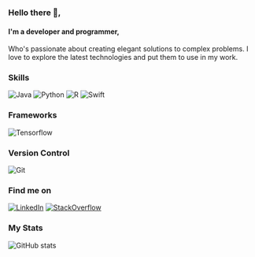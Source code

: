 ### Hello there 👋,
#### I'm a developer and programmer,
Who's passionate about creating elegant solutions to complex problems. I love to explore the latest technologies and put them to use in my work. 

### Skills 
![Java](https://img.shields.io/badge/Java-FE8B4D?style=for-the-badge&logo=openjdk&logoColor=white) ![Python](https://img.shields.io/badge/Python-FE8B4D?style=for-the-badge&logo=python&logoColor=white)  ![R](https://img.shields.io/badge/R-FE8B4D?style=for-the-badge) ![Swift](https://img.shields.io/badge/Swift-FE8B4D?style=for-the-badge&logo=swift&logoColor=white)

### Frameworks 
![Tensorflow](https://img.shields.io/badge/Tensorflow-62F53B?style=for-the-badge&logo=tensorflow&logoColor=Black) 

### Version Control
![Git](https://img.shields.io/badge/Git-F56C22?style=for-the-badge&logo=git&logoColor=white)

### Find me on

[![LinkedIn]( https://img.shields.io/badge/LinkedIn-0077B5?style=for-the-badge&logo=linkedin&logoColor=white)]( https://www.linkedin.com/in/rene-tarot- "LinkedIn") [![StackOverflow]( https://img.shields.io/badge/-Stackoverflow-FE7A16?style=for-the-badge&logo=stack-overflow&logoColor=white)](https://stackoverflow.com/users/12822615/ren%c3%a9-tarot?tab=profile "StackOverflow") 


### My Stats

![GitHub stats](https://github-readme-stats.vercel.app/api?username=Rene-Tarot&show_icons=true&theme=radical)  

